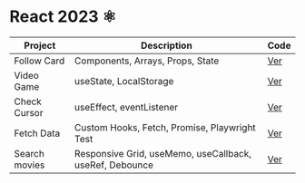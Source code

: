 # React 2023 ⚛️

| Project       | Description                                             | Code                              |
| ------------- | ------------------------------------------------------- | --------------------------------- |
| Follow Card   | Components, Arrays, Props, State                        | [Ver](projects/01-follow-cards/)  |
| Video Game    | useState, LocalStorage                                  | [Ver](projects/02-videogame/)     |
| Check Cursor  | useEffect, eventListener                                | [Ver](projects/03-check-cursor/)  |
| Fetch Data    | Custom Hooks, Fetch, Promise, Playwright Test           | [Ver](projects/04-fetch-data/)    |
| Search movies | Responsive Grid, useMemo, useCallback, useRef, Debounce | [Ver](projects/05-search-movies/) |
